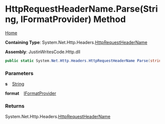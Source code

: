 # HttpRequestHeaderName\.Parse\(String, IFormatProvider\) Method

[Home](../../../../README.md)

**Containing Type**: System\.Net\.Http\.Headers\.[HttpRequestHeaderName](../README.md)

**Assembly**: JustinWritesCode\.Http\.dll

```csharp
public static System.Net.Http.Headers.HttpRequestHeaderName Parse(string s, IFormatProvider format = null)
```

### Parameters

**s** &ensp; [String](https://docs.microsoft.com/en-us/dotnet/api/system.string)

**format** &ensp; [IFormatProvider](https://docs.microsoft.com/en-us/dotnet/api/system.iformatprovider)

### Returns

System\.Net\.Http\.Headers\.[HttpRequestHeaderName](../README.md)

